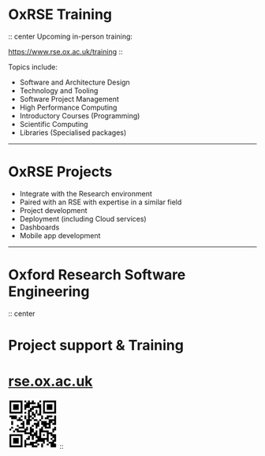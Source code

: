 # OxRSE Training

:: center
Upcoming in-person training:

https://www.rse.ox.ac.uk/training
::

Topics include:
- Software and Architecture Design
- Technology and Tooling
- Software Project Management
- High Performance Computing
- Introductory Courses (Programming)
- Scientific Computing
- Libraries (Specialised packages)

---

# OxRSE Projects

- Integrate with the Research environment
- Paired with an RSE with expertise in a similar field
- Project development
- Deployment (including Cloud services)
- Dashboards
- Mobile app development

---

# Oxford Research Software Engineering

<div class="h-20" />

:: center
# Project support & Training

# [rse.ox.ac.uk](https://www.rse.ox.ac.uk)

<div class="h-4" />

<img src="../img/oxrse-qr.png" width="100">
::

